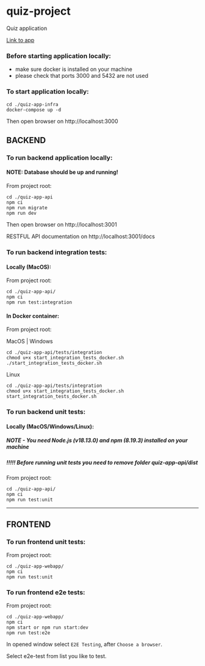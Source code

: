 # quiz-project

Quiz application

[Link to app](http://113.30.149.109:3000/)

### Before starting application locally: 

- make sure docker is installed on your machine
- please check that ports 3000 and 5432 are not used

### To start application locally:

```
cd ./quiz-app-infra
docker-compose up -d
```

Then open browser on http://localhost:3000

## BACKEND

### To run backend application locally:

#### NOTE: Database should be up and running!

From project root:
```
cd ./quiz-app-api
npm ci
npm run migrate
npm run dev

```

Then open browser on http://localhost:3001

RESTFUL API documentation on http://localhost:3001/docs

### To run backend integration tests:

#### Locally (MacOS):

From project root:
```
cd ./quiz-app-api/
npm ci
npm run test:integration
```

#### In Docker container:

From project root:

MacOS | Windows
```
cd ./quiz-app-api/tests/integration
chmod u+x start_integration_tests_docker.sh
./start_integration_tests_docker.sh
```

Linux
```
cd ./quiz-app-api/tests/integration
chmod u+x start_integration_tests_docker.sh
start_integration_tests_docker.sh
```

### To run backend unit tests:

#### Locally (MacOS/Windows/Linux):

##### NOTE - You need Node.js (v18.13.0) and npm (8.19.3) installed on your machine

##### !!!!! Before running unit tests you need to remove folder quiz-app-api/dist

From project root:
```
cd ./quiz-app-api/
npm ci
npm run test:unit
```

_____

## FRONTEND
### To run frontend unit tests:
From project root:
```
cd ./quiz-app-webapp/
npm ci
npm run test:unit
```

### To run frontend e2e tests:
From project root:
```
cd ./quiz-app-webapp/
npm ci
npm start or npm run start:dev
npm run test:e2e
```

In opened window select `E2E Testing`, after `Choose a browser`.

Select e2e-test from list you like to test.
